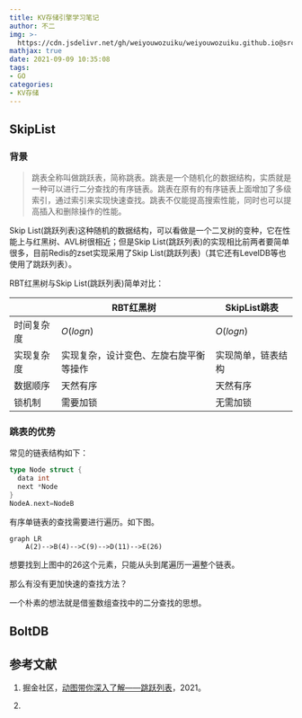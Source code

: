 ```yaml
---
title: KV存储引擎学习笔记
author: 不二
img: >-
  https://cdn.jsdelivr.net/gh/weiyouwozuiku/weiyouwozuiku.github.io@src/source/_posts/PageImg/KV存储引擎学习笔记.png
mathjax: true
date: 2021-09-09 10:35:08
tags: 
- GO
categories: 
- KV存储
---
```


## SkipList

### 背景

> 跳表全称叫做跳跃表，简称跳表。跳表是一个随机化的数据结构，实质就是一种可以进行二分查找的有序链表。跳表在原有的有序链表上面增加了多级索引，通过索引来实现快速查找。跳表不仅能提高搜索性能，同时也可以提高插入和删除操作的性能。

Skip List(跳跃列表)这种随机的数据结构，可以看做是一个二叉树的变种，它在性能上与红黑树、AVL树很相近；但是Skip List(跳跃列表)的实现相比前两者要简单很多，目前Redis的zset实现采用了Skip List(跳跃列表)（其它还有LevelDB等也使用了跳跃列表）。

RBT红黑树与Skip List(跳跃列表)简单对比：

|  | RBT红黑树  | SkipList跳表  |
|---|---|---|
| 时间复杂度 | $O(logn)$ | $O(logn)$ |
| 实现复杂度 | 实现复杂，设计变色、左旋右旋平衡等操作 | 实现简单，链表结构 |
| 数据顺序 | 天然有序 | 天然有序 |
| 锁机制 | 需要加锁 | 无需加锁 |

### 跳表的优势

常见的链表结构如下：

```go
type Node struct {
  data int
  next *Node
}
NodeA.next=NodeB
```

有序单链表的查找需要进行遍历。如下图。

```mermaid
graph LR
    A(2)-->B(4)-->C(9)-->D(11)-->E(26)
```

想要找到上图中的26这个元素，只能从头到尾遍历一遍整个链表。

那么有没有更加快速的查找方法？

一个朴素的想法就是借鉴数组查找中的二分查找的思想。

## BoltDB

## 参考文献

1. 掘金社区，[动图带你深入了解——跳跃列表](https://juejin.cn/post/7015396092351086622?utm_source=gold_browser_extension)，2021。

2. 